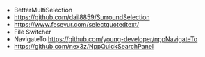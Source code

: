* BetterMultiSelection
* https://github.com/dail8859/SurroundSelection
* https://www.fesevur.com/selectquotedtext/
* File Switcher
* NavigateTo
https://github.com/young-developer/nppNavigateTo
* https://github.com/nex3z/NppQuickSearchPanel
